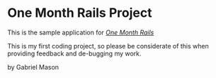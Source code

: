 # One Month Rails Project

This is the sample application for [*One Month Rails*](http://onemonthrails.com)

This is my first coding project, so please be considerate of this when providing feedback and de-bugging my work.

by Gabriel Mason